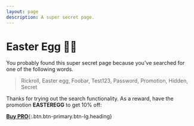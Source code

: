 ```yaml
---
layout: page
description: A super secret page.
---
```


# Easter Egg 🌈🥚

You probably found this super secret page because you've searched for one of the following words.

> Rickroll, Easter egg, Foobar, Test123, Password, Promotion, Hidden, Secret

Thanks for trying out the search functionality. As a reward, have the promotion **EASTEREGG** to get 10% off:

[**Buy PRO**][buy]{:.btn.btn-primary.btn-lg.heading}

[buy]: https://app.simplegoods.co/i/NATYVLYT
